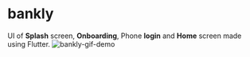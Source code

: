 # bankly

UI of **Splash** screen, **Onboarding**, Phone **login** and **Home** screen made using Flutter.
![bankly-gif-demo](https://user-images.githubusercontent.com/105549859/227433807-adc62072-c525-4422-8593-959afdfac903.gif)
